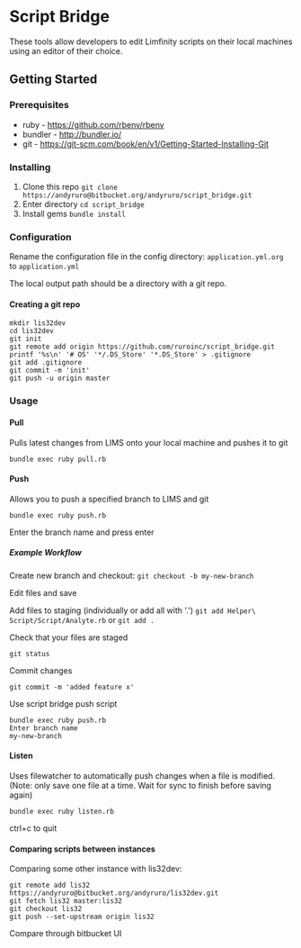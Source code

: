 
# Script Bridge

These tools allow developers to edit Limfinity scripts on their local machines using an editor of their choice.

## Getting Started

### Prerequisites

* ruby - https://github.com/rbenv/rbenv
* bundler - http://bundler.io/
* git - https://git-scm.com/book/en/v1/Getting-Started-Installing-Git

### Installing

1. Clone this repo
  `git clone https://andyruro@bitbucket.org/andyruro/script_bridge.git`
2. Enter directory
  `cd script_bridge`
3. Install gems
  `bundle install`

### Configuration

Rename the configuration file in the config directory: `application.yml.org` to `application.yml`

The local output path should be a directory with a git repo.

#### Creating a git repo

```
mkdir lis32dev
cd lis32dev
git init
git remote add origin https://github.com/ruroinc/script_bridge.git
printf '%s\n' '# OS' '*/.DS_Store' '*.DS_Store' > .gitignore
git add .gitignore
git commit -m 'init'
git push -u origin master
```

### Usage

#### Pull

Pulls latest changes from LIMS onto your local machine and pushes it to git

`bundle exec ruby pull.rb`

#### Push

Allows you to push a specified branch to LIMS and git

`bundle exec ruby push.rb`

Enter the branch name and press enter


##### Example Workflow

Create new branch and checkout:
`git checkout -b my-new-branch`

Edit files and save

Add files to staging (individually or add all with '.')
`git add Helper\ Script/Script/Analyte.rb` or `git add .`

Check that your files are staged

`git status`

Commit changes

`git commit -m 'added feature x'`

Use script bridge push script

```
bundle exec ruby push.rb
Enter branch name
my-new-branch
```


#### Listen

Uses filewatcher to automatically push changes when a file is modified. (Note: only save one file at a time. Wait for sync to finish before saving again)

`bundle exec ruby listen.rb`

ctrl+c to quit


#### Comparing scripts between instances

Comparing some other instance with lis32dev:
```
git remote add lis32 https://andyruro@bitbucket.org/andyruro/lis32dev.git
git fetch lis32 master:lis32
git checkout lis32
git push --set-upstream origin lis32
```

Compare through bitbucket UI
